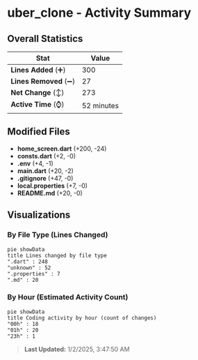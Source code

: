 # uber_clone - Activity Summary 

## Overall Statistics

| Stat                   | Value                                                             |
| ---------------------- | ----------------------------------------------------------------- |
| **Lines Added** (➕)   | 300                                          |
| **Lines Removed** (➖) | 27                                        |
| **Net Change** (↕)    | 273                |
| **Active Time** (⌚)   | 52 minutes |


## Modified Files
- **home_screen.dart** (+200, -24)
- **consts.dart** (+2, -0)
- **.env** (+4, -1)
- **main.dart** (+20, -2)
- **.gitignore** (+47, -0)
- **local.properties** (+7, -0)
- **README.md** (+20, -0)

## Visualizations

### By File Type (Lines Changed)

```mermaid
pie showData
title Lines changed by file type
".dart" : 248
"unknown" : 52
".properties" : 7
".md" : 20
```

### By Hour (Estimated Activity Count)

```mermaid
pie showData
title Coding activity by hour (count of changes)
"00h" : 18
"01h" : 20
"23h" : 1
```


> **Last Updated:** 1/2/2025, 3:47:50 AM